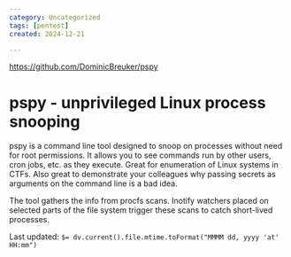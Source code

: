```yaml
---
category: Uncategorized
tags: [pentest]
created: 2024-12-21

---
```

https://github.com/DominicBreuker/pspy

# pspy - unprivileged Linux process snooping

pspy is a command line tool designed to snoop on processes without need for root permissions. It allows you to see commands run by other users, cron jobs, etc. as they execute. Great for enumeration of Linux systems in CTFs. Also great to demonstrate your colleagues why passing secrets as arguments on the command line is a bad idea.

The tool gathers the info from procfs scans. Inotify watchers placed on selected parts of the file system trigger these scans to catch short-lived processes.


Last updated: `$= dv.current().file.mtime.toFormat("MMMM dd, yyyy 'at' HH:mm")`
